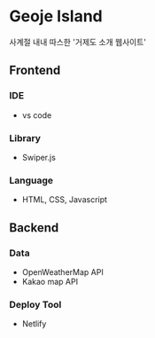 # Geoje Island

사계절 내내 따스한 '거제도 소개 웹사이트'

## Frontend

### IDE

- vs code

### Library

- Swiper.js

### Language

- HTML, CSS, Javascript

## Backend

### Data

- OpenWeatherMap API
- Kakao map API

### Deploy Tool



- Netlify

